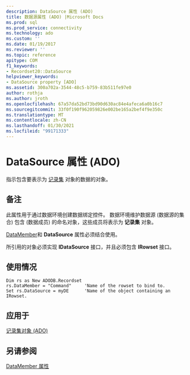 ```yaml
---
description: DataSource 属性 (ADO)
title: 数据源属性 (ADO) |Microsoft Docs
ms.prod: sql
ms.prod_service: connectivity
ms.technology: ado
ms.custom: ''
ms.date: 01/19/2017
ms.reviewer: ''
ms.topic: reference
apitype: COM
f1_keywords:
- Recordset20::DataSource
helpviewer_keywords:
- DataSource property [ADO]
ms.assetid: 300a702a-3544-48c5-b759-83b511fe97e0
author: rothja
ms.author: jroth
ms.openlocfilehash: 67a57da52bd73bd90d630ac84e4afeca6a0b16c7
ms.sourcegitcommit: 33f0f190f962059826e002be165a2bef4f9e350c
ms.translationtype: MT
ms.contentlocale: zh-CN
ms.lasthandoff: 01/30/2021
ms.locfileid: "99171333"
---
```

# <a name="datasource-property-ado"></a>DataSource 属性 (ADO)
指示包含要表示为 [记录集](../../../ado/reference/ado-api/recordset-object-ado.md) 对象的数据的对象。  
  
## <a name="remarks"></a>备注  
 此属性用于通过数据环境创建数据绑定控件。 数据环境维护数据源 (数据源的集合) 包含 (数据成员) 的命名对象，这些成员将表示为 **记录集** 对象。  
  
 [DataMember](../../../ado/reference/ado-api/datamember-property.md)和 **DataSource** 属性必须结合使用。  
  
 所引用的对象必须实现 **IDataSource** 接口，并且必须包含 **IRowset** 接口。  
  
## <a name="usage"></a>使用情况  
  
```  
Dim rs as New ADODB.Recordset  
rs.DataMember = "Command"     'Name of the rowset to bind to.  
Set rs.DataSource = myDE      'Name of the object containing an IRowset.  
```  
  
## <a name="applies-to"></a>应用于  
 [记录集对象 (ADO)](../../../ado/reference/ado-api/recordset-object-ado.md)  
  
## <a name="see-also"></a>另请参阅  
 [DataMember 属性](../../../ado/reference/ado-api/datamember-property.md)
